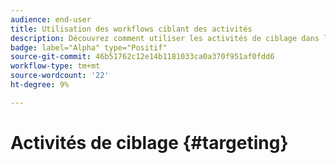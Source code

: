 ```yaml
---
audience: end-user
title: Utilisation des workflows ciblant des activités
description: Découvrez comment utiliser les activités de ciblage dans les workflows web Adobe Campaign
badge: label="Alpha" type="Positif"
source-git-commit: 46b51762c12e14b1181033ca0a370f951af0fdd6
workflow-type: tm+mt
source-wordcount: '22'
ht-degree: 9%

---
```


# Activités de ciblage {#targeting}
